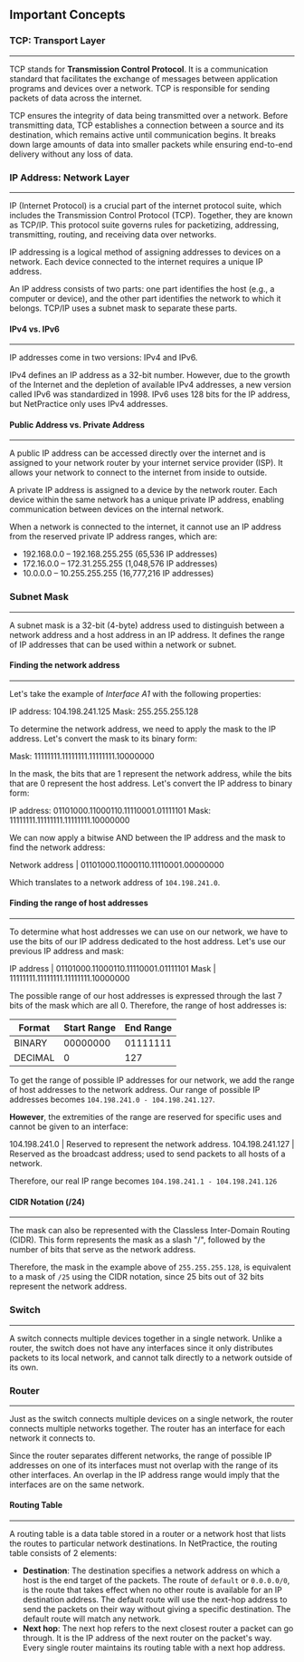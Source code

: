 ## Important Concepts

### TCP: Transport Layer
---
TCP stands for **Transmission Control Protocol**. It is a communication standard that facilitates the exchange of messages between application programs and devices over a network. TCP is responsible for sending packets of data across the internet.

TCP ensures the integrity of data being transmitted over a network. Before transmitting data, TCP establishes a connection between a source and its destination, which remains active until communication begins. It breaks down large amounts of data into smaller packets while ensuring end-to-end delivery without any loss of data.

### IP Address: Network Layer
---
IP (Internet Protocol) is a crucial part of the internet protocol suite, which includes the Transmission Control Protocol (TCP). Together, they are known as TCP/IP. This protocol suite governs rules for packetizing, addressing, transmitting, routing, and receiving data over networks.

IP addressing is a logical method of assigning addresses to devices on a network. Each device connected to the internet requires a unique IP address.

An IP address consists of two parts: one part identifies the host (e.g., a computer or device), and the other part identifies the network to which it belongs. TCP/IP uses a subnet mask to separate these parts.

#### IPv4 vs. IPv6
---
IP addresses come in two versions: IPv4 and IPv6.

IPv4 defines an IP address as a 32-bit number. However, due to the growth of the Internet and the depletion of available IPv4 addresses, a new version called IPv6 was standardized in 1998. IPv6 uses 128 bits for the IP address, but NetPractice only uses IPv4 addresses.

#### Public Address vs. Private Address
---

A public IP address can be accessed directly over the internet and is assigned to your network router by your internet service provider (ISP). It allows your network to connect to the internet from inside to outside.

A private IP address is assigned to a device by the network router. Each device within the same network has a unique private IP address, enabling communication between devices on the internal network.

When a network is connected to the internet, it cannot use an IP address from the reserved private IP address ranges, which are:

- 192.168.0.0 – 192.168.255.255 (65,536 IP addresses)
- 172.16.0.0 – 172.31.255.255 (1,048,576 IP addresses)
- 10.0.0.0 – 10.255.255.255 (16,777,216 IP addresses)

### Subnet Mask
---
A subnet mask is a 32-bit (4-byte) address used to distinguish between a network address and a host address in an IP address. It defines the range of IP addresses that can be used within a network or subnet.

#### Finding the network address
---
Let's take the example of _Interface A1_ with the following properties:

IP address: 104.198.241.125
Mask: 255.255.255.128

To determine the network address, we need to apply the mask to the IP address. Let's convert the mask to its binary form:

Mask: 11111111.11111111.11111111.10000000

In the mask, the bits that are 1 represent the network address, while the bits that are 0 represent the host address. Let's convert the IP address to binary form:

IP address: 01101000.11000110.11110001.01111101
Mask: 11111111.11111111.11111111.10000000

We can now apply a bitwise AND between the IP address and the mask to find the network address:

Network address | 01101000.11000110.11110001.00000000

Which translates to a network address of `104.198.241.0`.

#### Finding the range of host addresses
---
To determine what host addresses we can use on our network, we have to use the bits of our IP address dedicated to the host address. Let's use our previous IP address and mask:

IP address | 01101000.11000110.11110001.01111101
Mask | 11111111.11111111.11111111.10000000

The possible range of our host addresses is expressed through the last 7 bits of the mask which are all 0. Therefore, the range of host addresses is:

| Format  | Start Range | End Range |
|---------|-------------|-----------|
| BINARY  | 00000000    | 01111111  |
| DECIMAL | 0           | 127       |

To get the range of possible IP addresses for our network, we add the range of host addresses to the network address. Our range of possible IP addresses becomes `104.198.241.0 - 104.198.241.127`.

**However**, the extremities of the range are reserved for specific uses and cannot be given to an interface:

104.198.241.0 | Reserved to represent the network address.
104.198.241.127 | Reserved as the broadcast address; used to send packets to all hosts of a network.

Therefore, our real IP range becomes `104.198.241.1 - 104.198.241.126`
#### CIDR Notation (/24)
---
The mask can also be represented with the Classless Inter-Domain Routing (CIDR). This form represents the mask as a slash "/", followed by the number of bits that serve as the network address.

Therefore, the mask in the example above of `255.255.255.128`, is equivalent to a mask of `/25` using the CIDR notation, since 25 bits out of 32 bits represent the network address.

### Switch
---

A switch connects multiple devices together in a single network. Unlike a router, the switch does not have any interfaces since it only distributes packets to its local network, and cannot talk directly to a network outside of its own.

### Router
---
Just as the switch connects multiple devices on a single network, the router connects multiple networks together. The router has an interface for each network it connects to.

Since the router separates different networks, the range of possible IP addresses on one of its interfaces must not overlap with the range of its other interfaces. An overlap in the IP address range would imply that the interfaces are on the same network.

#### Routing Table
---
A routing table is a data table stored in a router or a network host that lists the routes to particular network destinations. In NetPractice, the routing table consists of 2 elements:

- **Destination**: The destination specifies a network address on which a host is the end target of the packets. The route of `default` or `0.0.0.0/0`, is the route that takes effect when no other route is available for an IP destination address. The default route will use the next-hop address to send the packets on their way without giving a specific destination. The default route will match any network.
- **Next hop**: The next hop refers to the next closest router a packet can go through. It is the IP address of the next router on the packet's way. Every single router maintains its routing table with a next hop address.
